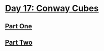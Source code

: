 # [Day 17: Conway Cubes](https://adventofcode.com/2020/day/17)

## [Part One](https://adventofcode.com/2020/day/17#part1)

## [Part Two](https://adventofcode.com/2020/day/17#part2)
